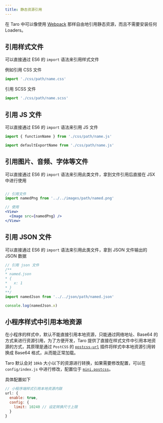 ```yaml
---
title: 静态资源引用
---
```


在 Taro 中可以像使用 [Webpack](https://webpack.js.org/) 那样自由地引用静态资源，而且不需要安装任何 Loaders。

## 引用样式文件

可以直接通过 ES6 的 `import` 语法来引用样式文件

例如引用 CSS 文件

```jsx
import './css/path/name.css'
```

引用 SCSS 文件

```jsx
import './css/path/name.scss'
```

## 引用 JS 文件

可以直接通过 ES6 的 `import` 语法来引用 JS 文件

```jsx
import { functionName } from './css/path/name.js'

import defaultExportName from './css/path/name.js'
```

## 引用图片、音频、字体等文件

可以直接通过 ES6 的 `import` 语法来引用此类文件，拿到文件引用后直接在 JSX 中进行使用

```jsx

// 引用文件
import namedPng from '../../images/path/named.png'

// 使用
<View>
  <Image src={namedPng} />
</View>
```

## 引用 JSON 文件

可以直接通过 ES6 的 `import` 语法来引用此类文件，拿到 JSON 文件输出的 JSON 数据

```jsx
// 引用 json 文件
/**
* named.json
* {
*   x: 1
* }
**/
import namedJson from '../../json/path/named.json'

console.log(namedJson.x)
```

## 小程序样式中引用本地资源

在小程序的样式中，默认不能直接引用本地资源，只能通过网络地址、Base64 的方式来进行资源引用，为了方便开发，Taro 提供了直接在样式文件中引用本地资源的方式，其原理是通过 `PostCSS` 的 [`postcss-url`](https://github.com/postcss/postcss-url) 插件将样式中本地资源引用转换成 Base64 格式，从而能正常加载。

Taro 默认会对 `10kb` 大小以下的资源进行转换，如果需要修改配置，可以在 `config/index.js` 中进行修改，配置位于 [`mini.postcss`](./config-detail.md#minipostcss)。

具体配置如下

```javascript
// 小程序端样式引用本地资源内联
url: {
  enable: true,
  config: {
    limit: 10240 // 设定转换尺寸上限
  }
}
```
